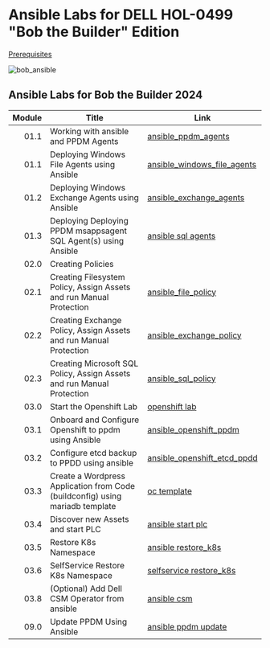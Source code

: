 # Ansible Labs for DELL HOL-0499 "Bob the Builder" Edition

[Prerequisites](./00_prepare.md)  

![bob_ansible](https://github.com/bob-builds-labs/bob-builds-labs.github.io/assets/159522483/de2a98c5-b32c-4219-b516-d33541d147a0)

## Ansible Labs for Bob the Builder 2024

Module | Title | Link   
------:|---------------------|---  
01.1 | Working with ansible and PPDM Agents | [ansible_ppdm_agents](./01.0_ansible_ppdm_agents.md)   
01.1 | Deploying Windows File Agents using Ansible | [ansible_windows_file_agents](./01.1_ansible_windows_file_agents.md)   
01.2 | Deploying Windows Exchange Agents using Ansible |  [ansible_exchange_agents](./01.2_ansible_exchange_agents.md)   
01.3 | Deploying Deploying PPDM msappsagent SQL Agent(s) using Ansible | [ansible sql agents](./01.3_ansible_sql_agents.md)  
02.0 | Creating Policies |  
02.1 | Creating Filesystem Policy, Assign Assets and run Manual Protection | [ansible_file_policy](./02.1_ansible_fs_policy.md)
02.2 | Creating Exchange Policy, Assign Assets and run Manual Protection | [ansible_exchange_policy](./02.2_ansible_exchange_policy.md)
02.3 | Creating Microsoft SQL Policy, Assign Assets and run Manual Protection | [ansible_sql_policy](./02.3_ansible_sql_policy.md)
03.0 | Start the Openshift Lab | [openshift lab](./03.0_prepare_openshift_lab.md)   
03.1 | Onboard and Configure Openshift to ppdm using Ansible | [ansible_openshift_ppdm](./03.1_ansible_openshift_ppdm.md)  
03.2 | Configure etcd backup to PPDD using ansible | [ansible_openshift_etcd_ppdd](./03.2_ansible_etcd_backup_dd.md)  
03.3 | Create a Wordpress Application from Code (buildconfig) using mariadb template | [oc template ](03.3_create_wordpress_from_code.md)  
03.4 | Discover new Assets and start PLC | [ansible start plc ](03.4_discover_asset_source_start_plc.md)
03.5 | Restore K8s Namespace |[ansible restore_k8s ](03.5_restore_namespace_ansible.md)
03.6 | SelfService Restore K8s Namespace |[selfservice restore_k8s ](03.6_k8s_self_service_restore.md)
03.8 | (Optional) Add Dell CSM Operator from ansible | [ansible csm ](03.8_openshift_csm_modules.md)
09.0 | Update PPDM Using Ansible | [ansible ppdm update ](09.0_upgrading_ppdm.md)
